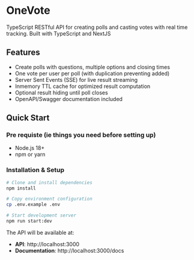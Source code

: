 # OneVote
TypeScript RESTful API for creating polls and casting votes with real time tracking. Built with TypeScript and NextJS

## Features

- Create polls with questions, multiple options and closing times
- One vote per user per poll (with duplication preventing added)
- Server Sent Events (SSE) for live result streaming
- Inmemory TTL cache for optimized result computation
- Optional result hiding until poll closes
- OpenAPI/Swagger documentation included

## Quick Start
### Pre requiste (ie things you need before setting up)
- Node.js 18+
- npm or yarn

### Installation & Setup
```bash
# Clone and install dependencies
npm install

# Copy environment configuration
cp .env.example .env

# Start development server
npm run start:dev
```

The API will be available at:
- **API**: http://localhost:3000
- **Documentation**: http://localhost:3000/docs
